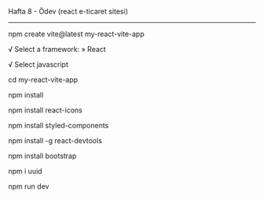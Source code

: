 Hafta 8 - Ödev (react e-ticaret sitesi)


----------------------------------------------------------------


npm create vite@latest my-react-vite-app

√ Select a framework: » React

√ Select javascript

cd my-react-vite-app

npm install

npm install react-icons

npm install styled-components

npm install -g react-devtools

npm install bootstrap

npm i uuid

npm run dev

